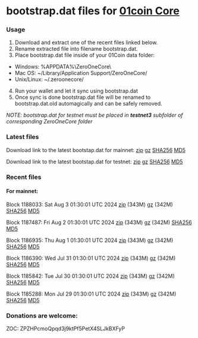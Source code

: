 # bootstrap.dat files for [01coin Core](https://01coin.io)

### Usage

1. Download and extract one of the recent files linked below.
2. Rename extracted file into filename bootstrap.dat.
3. Place bootstrap.dat file inside of your 01Coin data folder:
 - Windows: %APPDATA%\ZeroOneCore\
 - Mac OS: ~/Library/Application Support/ZeroOneCore/
 - Unix/Linux: ~/.zeroonecore/
4. Run your wallet and let it sync using bootstrap.dat
5. Once sync is done bootstrap.dat file will be renamed to bootstrap.dat.old automagically and can be safely removed.

_NOTE: bootstrap.dat for testnet must be placed in **testnet3** subfolder of corresponding ZeroOneCore folder_

### Latest files
Download link to the latest bootstap.dat for mainnet: [zip](https://files.01coin.io/mainnet/bootstrap.dat.zip) [gz](https://files.01coin.io/mainnet/bootstrap.dat.tar.gz) [SHA256](https://files.01coin.io/mainnet/sha256.txt) [MD5](https://files.01coin.io/mainnet/md5.txt)

Download link to the latest bootstap.dat for testnet: [zip](https://files.01coin.io/testnet/bootstrap.dat.zip) [gz](https://files.01coin.io/testnet/bootstrap.dat.tar.gz) [SHA256](https://files.01coin.io/testnet/sha256.txt) [MD5](https://files.01coin.io/testnet/md5.txt)

### Recent files

#### For mainnet:

Block 1188033: Sat Aug  3 01:30:01 UTC 2024 [zip](https://files.01coin.io/mainnet/2024-08-03/bootstrap.dat.zip) (343M) [gz](https://files.01coin.io/mainnet/2024-08-03/bootstrap.dat.tar.gz) (342M) [SHA256](https://files.01coin.io/mainnet/2024-08-03/sha256.txt) [MD5](https://files.01coin.io/mainnet/2024-08-03/md5.txt)

Block 1187487: Fri Aug  2 01:30:01 UTC 2024 [zip](https://files.01coin.io/mainnet/2024-08-02/bootstrap.dat.zip) (343M) [gz](https://files.01coin.io/mainnet/2024-08-02/bootstrap.dat.tar.gz) (342M) [SHA256](https://files.01coin.io/mainnet/2024-08-02/sha256.txt) [MD5](https://files.01coin.io/mainnet/2024-08-02/md5.txt)

Block 1186935: Thu Aug  1 01:30:01 UTC 2024 [zip](https://files.01coin.io/mainnet/2024-08-01/bootstrap.dat.zip) (343M) [gz](https://files.01coin.io/mainnet/2024-08-01/bootstrap.dat.tar.gz) (342M) [SHA256](https://files.01coin.io/mainnet/2024-08-01/sha256.txt) [MD5](https://files.01coin.io/mainnet/2024-08-01/md5.txt)

Block 1186390: Wed Jul 31 01:30:01 UTC 2024 [zip](https://files.01coin.io/mainnet/2024-07-31/bootstrap.dat.zip) (343M) [gz](https://files.01coin.io/mainnet/2024-07-31/bootstrap.dat.tar.gz) (342M) [SHA256](https://files.01coin.io/mainnet/2024-07-31/sha256.txt) [MD5](https://files.01coin.io/mainnet/2024-07-31/md5.txt)

Block 1185842: Tue Jul 30 01:30:01 UTC 2024 [zip](https://files.01coin.io/mainnet/2024-07-30/bootstrap.dat.zip) (343M) [gz](https://files.01coin.io/mainnet/2024-07-30/bootstrap.dat.tar.gz) (342M) [SHA256](https://files.01coin.io/mainnet/2024-07-30/sha256.txt) [MD5](https://files.01coin.io/mainnet/2024-07-30/md5.txt)

Block 1185288: Mon Jul 29 01:30:01 UTC 2024 [zip](https://files.01coin.io/mainnet/2024-07-29/bootstrap.dat.zip) (343M) [gz](https://files.01coin.io/mainnet/2024-07-29/bootstrap.dat.tar.gz) (342M) [SHA256](https://files.01coin.io/mainnet/2024-07-29/sha256.txt) [MD5](https://files.01coin.io/mainnet/2024-07-29/md5.txt)


### Donations are welcome:

ZOC: ZPZHPcmoQpqd3j9ktPf5PetX4SLJkBXFyP
